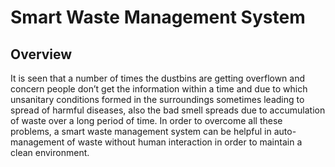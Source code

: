 # Smart Waste Management System

##  Overview
It is seen that a number of times the dustbins are getting overflown and concern people don’t get the information within a time and due to which unsanitary conditions formed in the surroundings sometimes leading to spread of harmful diseases, also the bad smell spreads due to accumulation of waste over a long period of time. In order to overcome all these problems, a smart waste management system can be helpful in auto-management of waste without human interaction in order to maintain a clean environment.